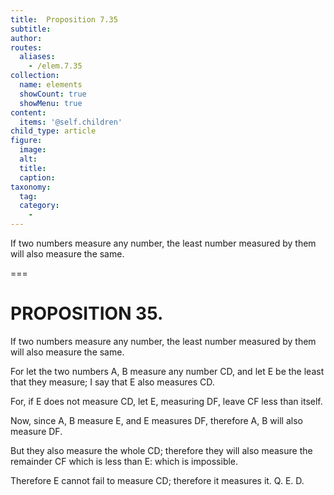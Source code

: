 ```yaml
---
title:  Proposition 7.35
subtitle: 
author:
routes:
  aliases:
    - /elem.7.35
collection:
  name: elements
  showCount: true
  showMenu: true
content:
  items: '@self.children'
child_type: article
figure:
  image:
  alt:
  title:
  caption:
taxonomy:
  tag:
  category:
    - 
---
```


<p>
       <hi rend="ital">If two numbers measure any number, the least number measured by them will also measure the same.</hi>
      </p>

===

<h1>PROPOSITION 35.</h1>
<p>
       <span class="ital">If two numbers measure any number, the least number measured by them will also measure the same.</span>
      </p>

<p>For let the two numbers <span class="ital">A</span>, <span class="ital">B</span> measure any number <span class="ital">CD</span>, and let <span class="ital">E</span> be the least that they measure; I say that <span class="ital">E</span> also measures <span class="ital">CD</span>. 
      </p>

<p>For, if <span class="ital">E</span> does not measure <span class="ital">CD</span>, let <span class="ital">E</span>, measuring <span class="ital">DF</span>, leave <span class="ital">CF</span> less than itself. </p>

<p>Now, since <span class="ital">A</span>, <span class="ital">B</span> measure <span class="ital">E</span>, and <span class="ital">E</span> measures <span class="ital">DF</span>, therefore <span class="ital">A</span>, <span class="ital">B</span> will also measure <span class="ital">DF</span>. </p>

<p>But they also measure the whole <span class="ital">CD</span>; therefore they will also measure the remainder <span class="ital">CF</span> which is less than <span class="ital">E</span>: which is impossible. </p>

<p>Therefore <span class="ital">E</span> cannot fail to measure <span class="ital">CD</span>; therefore it measures it. Q. E. D.</p>
